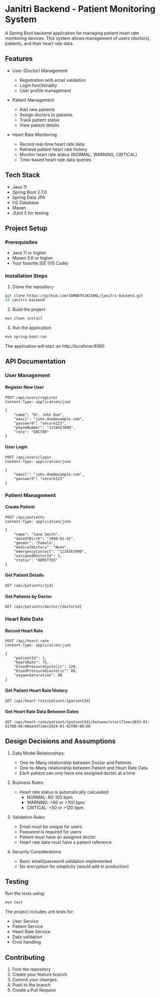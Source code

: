 # Janitri Backend - Patient Monitoring System

A Spring Boot backend application for managing patient heart rate monitoring devices. This system allows management of users (doctors), patients, and their heart rate data.

## Features

- User (Doctor) Management
  - Registration with email validation
  - Login functionality
  - User profile management

- Patient Management
  - Add new patients
  - Assign doctors to patients
  - Track patient status
  - View patient details

- Heart Rate Monitoring
  - Record real-time heart rate data
  - Retrieve patient heart rate history
  - Monitor heart rate status (NORMAL, WARNING, CRITICAL)
  - Time-based heart rate data queries

## Tech Stack

- Java 11
- Spring Boot 2.7.0
- Spring Data JPA
- H2 Database
- Maven
- JUnit 5 for testing

## Project Setup

### Prerequisites
- Java 11 or higher
- Maven 3.6 or higher
- Your favorite IDE (VS Code)

### Installation Steps

1. Clone the repository
```bash
git clone https://github.com/SAMARTHJAISWAL/janitri-backend.git
cd janitri-backend
```

2. Build the project
```bash
mvn clean install
```

3. Run the application
```bash
mvn spring-boot:run
```

The application will start on http://localhost:8080

## API Documentation

### User Management

#### Register New User
```http
POST /api/users/register
Content-Type: application/json

{
    "name": "Dr. John Doe",
    "email": "john.doe@example.com",
    "password": "secure123",
    "phoneNumber": "1234567890",
    "role": "DOCTOR"
}
```

#### User Login
```http
POST /api/users/login
Content-Type: application/json

{
    "email": "john.doe@example.com",
    "password": "secure123"
}
```

### Patient Management

#### Create Patient
```http
POST /api/patients
Content-Type: application/json

{
    "name": "Jane Smith",
    "dateOfBirth": "1990-01-01",
    "gender": "Female",
    "medicalHistory": "None",
    "emergencyContact": "1234567890",
    "assignedDoctorId": 1,
    "status": "ADMITTED"
}
```

#### Get Patient Details
```http
GET /api/patients/{id}
```

#### Get Patients by Doctor
```http
GET /api/patients/doctor/{doctorId}
```

### Heart Rate Data

#### Record Heart Rate
```http
POST /api/heart-rate
Content-Type: application/json

{
    "patientId": 1,
    "heartRate": 75,
    "bloodPressureSystolic": 120,
    "bloodPressureDiastolic": 80,
    "oxygenSaturation": 98
}
```

#### Get Patient Heart Rate History
```http
GET /api/heart-rate/patient/{patientId}
```

#### Get Heart Rate Data Between Dates
```http
GET /api/heart-rate/patient/{patientId}/between?startTime=2024-01-01T00:00:00&endTime=2024-01-02T00:00:00
```

## Design Decisions and Assumptions

1. Data Model Relationships:
   - One-to-Many relationship between Doctor and Patients
   - One-to-Many relationship between Patient and Heart Rate Data
   - Each patient can only have one assigned doctor at a time

2. Business Rules:
   - Heart rate status is automatically calculated:
     * NORMAL: 60-100 bpm
     * WARNING: <60 or >100 bpm
     * CRITICAL: <50 or >120 bpm

3. Validation Rules:
   - Email must be unique for users
   - Password is required for users
   - Patient must have an assigned doctor
   - Heart rate data must have a patient reference

4. Security Considerations:
   - Basic email/password validation implemented
   - No encryption for simplicity (would add in production)

## Testing

Run the tests using:
```bash
mvn test
```

The project includes unit tests for:
- User Service
- Patient Service
- Heart Rate Service
- Data validation
- Error handling

## Contributing

1. Fork the repository
2. Create your feature branch
3. Commit your changes
4. Push to the branch
5. Create a Pull Request
